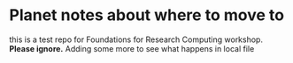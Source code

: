 # Planet notes about where to move to
this is a test repo for Foundations for Research Computing workshop. **Please ignore.** 
Adding some more to see what happens in local file
